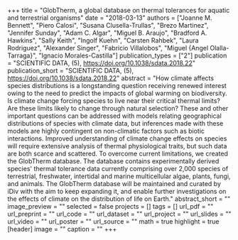 +++
title = "GlobTherm, a global database on thermal tolerances for aquatic and terrestrial organisms"
date = "2018-03-13"
authors = ["Joanne M. Bennett", "Piero Calosi", "Susana Clusella-Trullas", "Brezo Martinez", "Jennifer Sunday", "Adam C. Algar", "Miguel B. Araujo", "Bradford A. Hawkins", "Sally Keith", "Ingolf Kuehn", "Carsten Rahbek", "Laura Rodriguez", "Alexander Singer", "Fabricio Villalobos", "Miguel {Angel Olalla-Tarraga}", "Ignacio Morales-Castilla"]
publication_types = ["2"]
publication = "SCIENTIFIC DATA, (5), https://doi.org/10.1038/sdata.2018.22"
publication_short = "SCIENTIFIC DATA, (5), https://doi.org/10.1038/sdata.2018.22"
abstract = "How climate affects species distributions is a longstanding question receiving renewed interest owing to the need to predict the impacts of global warming on biodiversity. Is climate change forcing species to live near their critical thermal limits? Are these limits likely to change through natural selection? These and other important questions can be addressed with models relating geographical distributions of species with climate data, but inferences made with these models are highly contingent on non-climatic factors such as biotic interactions. Improved understanding of climate change effects on species will require extensive analysis of thermal physiological traits, but such data are both scarce and scattered. To overcome current limitations, we created the GlobTherm database. The database contains experimentally derived species' thermal tolerance data currently comprising over 2,000 species of terrestrial, freshwater, intertidal and marine multicellular algae, plants, fungi, and animals. The GlobTherm database will be maintained and curated by iDiv with the aim to keep expanding it, and enable further investigations on the effects of climate on the distribution of life on Earth."
abstract_short = ""
image_preview = ""
selected = false
projects = []
tags = []
url_pdf = ""
url_preprint = ""
url_code = ""
url_dataset = ""
url_project = ""
url_slides = ""
url_video = ""
url_poster = ""
url_source = ""
math = true
highlight = true
[header]
image = ""
caption = ""
+++
